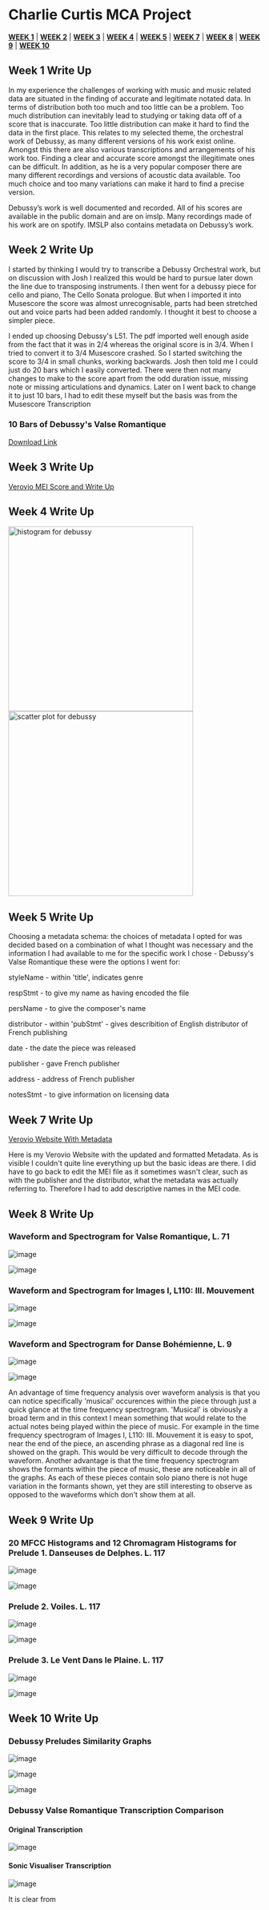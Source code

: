 # Charlie Curtis MCA Project

[__WEEK 1__](https://charlietfc.github.io/MCA-2022/#week-1-write-up) | [__WEEK 2__](https://charlietfc.github.io/MCA-2022/#week-2-write-up) | [__WEEK 3__](https://charlietfc.github.io/MCA-2022/#week-3-write-up) | [__WEEK 4__](https://charlietfc.github.io/MCA-2022/#week-4-write-up) | [__WEEK 5__](https://charlietfc.github.io/MCA-2022/#week-5-write-up) | [__WEEK 7__](https://charlietfc.github.io/MCA-2022/#week-7-write-up) | [__WEEK 8__](https://charlietfc.github.io/MCA-2022/#week-8-write-up) | [__WEEK 9__](https://charlietfc.github.io/MCA-2022/#week-9-write-up) | [__WEEK 10__](https://charlietfc.github.io/MCA-2022/#week-10-write-up)

## Week 1 Write Up

In my experience the challenges of working with music and music related data are situated in the finding of accurate and legitimate notated data. In terms of distribution both too much and too little can be a problem. Too much distribution can inevitably lead to studying or taking data off of a score that is inaccurate. Too little distribution can make it hard to find the data in the first place. This relates to my selected theme, the orchestral work of Debussy, as many different versions of his work exist online. Amongst this there are also various transcriptions and arrangements of his work too. Finding a clear and accurate score amongst the illegitimate ones can be difficult. In addition, as he is a very popular composer there are many different recordings and versions of acoustic data available. Too much choice and too many variations can make it hard to find a precise version. 

Debussy’s work is well documented and recorded. All of his scores are available in the public domain and are on imslp. Many recordings made of his work are on spotify. IMSLP also contains metadata on Debussy’s work.

## Week 2 Write Up

I started by thinking I would try to transcribe a Debussy Orchestral work, but on discussion with Josh I realized this would be hard to pursue later down the line due to transposing instruments. I then went for a debussy piece for cello and piano, The Cello Sonata prologue. But when I imported it into Musescore the score was almost unrecognisable, parts had been stretched out and voice parts had been added randomly. I thought it best to choose a simpler piece.

I ended up choosing Debussy's L51. The pdf imported well enough aside from the fact that it was in 2/4 whereas the original score is in 3/4. When I tried to convert it to 3/4 Musescore crashed. So I started switching the score to 3/4 in small chunks, working backwards. Josh then told me I could just do 20 bars which I easily converted. There were then not many changes to make to the score apart from the odd duration issue, missing note or missing articulations and dynamics. Later on I went back to change it to just 10 bars, I had to edit these myself but the basis was from the Musescore Transcription 

### 10 Bars of Debussy's Valse Romantique
[Download Link](https://github.com/charlietfc/MCA-2022/blob/master/Debussy_Valsefr.mscz)

## Week 3 Write Up

[Verovio MEI Score and Write Up](https://charlietfc.github.io/MCA-2022/verovio.html)

## Week 4 Write Up

 
<img width="369" alt="histogram for debussy" src="https://user-images.githubusercontent.com/113994507/195602256-ff9070e3-96fd-445e-98b6-5375b3e1f49b.png">

<img width="369" alt="scatter plot for debussy" src="https://user-images.githubusercontent.com/113994507/195602276-5b370930-0f54-4eba-b64c-b0f761c14903.png">

## Week 5 Write Up

Choosing a metadata schema: the choices of metadata I opted for was decided based on a combination of what I thought was necessary and the information I had available to me for the specific work I chose - Debussy's Valse Romantique 
these were the options I went for:

styleName - within 'title', indicates genre

respStmt - to give my name as having encoded the file 

persName - to give the composer's name 

distributor - within 'pubStmt' - gives describition of English distributor of French publishing

date - the date the piece was released 

publisher - gave French publisher

address - address of French publisher

notesStmt - to give information on licensing data 

## Week 7 Write Up

[Verovio Website With Metadata](https://charlietfc.github.io/MCA-2022/CCCss.html)

Here is my Verovio Website with the updated and formatted Metadata. As is visible I couldn't quite line everything up but the basic ideas are there. I did have to go back to edit the MEI file as it sometimes wasn't clear, such as with the publisher and the distributor, what the metadata was actually referring to. Therefore I had to add descriptive names in the MEI code.

## Week 8 Write Up

### Waveform and Spectrogram for Valse Romantique, L. 71
 
 ![image](valse_waveform.png)
 
 ![image](valse_spectrogram.png)
 
### Waveform and Spectrogram for Images I, L110: III. Mouvement 
 
 ![image](mouvement_waveform.png)
 
 ![image](mouvement_spectrogram.png)
 
### Waveform and Spectrogram for Danse Bohémienne, L. 9
 
 ![image](bohemienne_waveform.png)
 
 ![image](bohemienne_spectrogram.png)
 
 An advantage of time frequency analysis over waveform analysis is that you can notice specifically 'musical' occurences within the piece through just a quick glance at the time frequency spectrogram. 'Musical' is obviously a broad term and in this context I mean something that would relate to the actual notes being played within the piece of music. For example in the time frequency spectrogram of Images I, L110: III. Mouvement it is easy to spot, near the end of the piece, an ascending phrase as a diagonal red line is showed on the graph. This would be very difficult to decode through the waveform. Another advantage is that the time frequency spectrogram shows the formants within the piece of music, these are noticeable in all of the graphs. As each of these pieces contain solo piano there is not huge variation in the formants shown, yet they are still interesting to observe as opposed to the waveforms which don't show them at all.
 
## Week 9 Write Up

### 20 MFCC Histograms and 12 Chromagram Histograms for Prelude 1. Danseuses de Delphes. L. 117

 ![image](Prelude_1_histograms.png)

 ![image](Prelude_1_12chromagrams.png)
 
 ### Prelude 2. Voiles. L. 117
 
 ![image](Prelude_2_histograms.png)

 ![image](Prelude_2_12chromagrams.png)
 
 ### Prelude 3. Le Vent Dans le Plaine. L. 117
 
 ![image](Prelude_3_histograms.png)

 ![image](Prelude_3_12chromagrams.png)
 
 
 
## Week 10 Write Up

### Debussy Preludes Similarity Graphs

![image](debussysimilaritymatrix.png)

![image](debussychromagramdifferences.png)

![image](debussy2Ddistance.png)

### Debussy Valse Romantique Transcription Comparison 


#### Original Transcription 
![image](Debussy_L71_MEI-1.png)


#### Sonic Visualiser Transcription 
![image](Debussy_L71_midi-1.png)

It is clear from 

 
 
 
 
